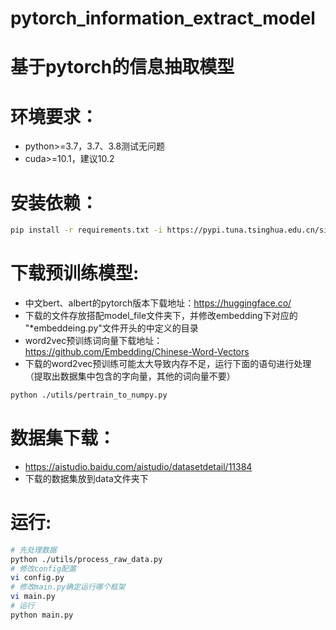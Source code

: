# pytorch_information_extract_model
# 基于pytorch的信息抽取模型

 # 环境要求：
* python>=3.7，3.7、3.8测试无问题
* cuda>=10.1，建议10.2

# 安装依赖：
```bash
pip install -r requirements.txt -i https://pypi.tuna.tsinghua.edu.cn/simple --trusted-host tuna.tsinghua.edu.cn
```

# 下载预训练模型:
- 中文bert、albert的pytorch版本下载地址：<https://huggingface.co/>
- 下载的文件存放搭配model_file文件夹下，并修改embedding下对应的 "*embeddeing.py"文件开头的中定义的目录
- word2vec预训练词向量下载地址：<https://github.com/Embedding/Chinese-Word-Vectors>
- 下载的word2vec预训练可能太大导致内存不足，运行下面的语句进行处理（提取出数据集中包含的字向量，其他的词向量不要）
```bash
python ./utils/pertrain_to_numpy.py
```

# 数据集下载： 
- <https://aistudio.baidu.com/aistudio/datasetdetail/11384>
- 下载的数据集放到data文件夹下
  
# 运行:
```bash
# 先处理数据
python ./utils/process_raw_data.py
# 修改config配置
vi config.py
# 修改main.py确定运行哪个框架
vi main.py
# 运行
python main.py
    
```